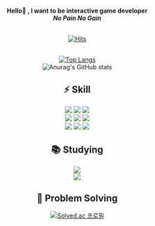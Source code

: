 <div align=center>

<b>Hello👋 , I want to be interactive game developer<br>
<i>No Pain No Gain</i></b>
<br>
<br>
    
[![Hits](https://hits.seeyoufarm.com/api/count/incr/badge.svg?url=https%3A%2F%2Fgithub.com%2Fckdmswo17&count_bg=%2379C83D&title_bg=%23555555&icon=gradle.svg&icon_color=%23E7E7E7&title=hits&edge_flat=false)](https://hits.seeyoufarm.com)
<br>
<br>

[![Top Langs](https://github-readme-stats.vercel.app/api/top-langs/?username=ckdmswo17&layout=compact)](https://github.com/anuraghazra/github-readme-stats)
<br>
![Anurag's GitHub stats](https://github-readme-stats.vercel.app/api?username=ckdmswo17&show_icons=true&hide=contribs,prs)
<h2>⚡️ Skill</h2>
<a href=""><img src="https://img.shields.io/badge/C%23-239120?style=for-the-badge&logo=c-sharp&logoColor=white"/></a>
<a href=""><img src="https://img.shields.io/badge/Python-3776AB?style=for-the-badge&logo=python&logoColor=white"/></a>
<a href=""><img src="https://img.shields.io/badge/Java-ED8B00?style=for-the-badge&logo=openjdk&logoColor=white"/></a>
<br>
<a href=""><img src="https://img.shields.io/badge/Unity-100000?style=for-the-badge&logo=unity&logoColor=white"/></a>
<a href=""><img src="https://img.shields.io/badge/Express.js-404D59?style=for-the-badge"/></a>
<a href=""><img src="https://img.shields.io/badge/React-20232A?style=for-the-badge&logo=react&logoColor=61DAFB"/></a>
<br>
<a href=""><img src="https://img.shields.io/badge/MySQL-00000F?style=for-the-badge&logo=mysql&logoColor=white"/></a>
<a href=""><img src="https://img.shields.io/badge/PostgreSQL-316192?style=for-the-badge&logo=postgresql&logoColor=white"/></a>
<a href=""><img src="https://img.shields.io/badge/MongoDB-4EA94B?style=for-the-badge&logo=mongodb&logoColor=white"/></a>
<br>
<h2>📚 Studying</h2>
<a href=""><img src="https://img.shields.io/badge/c++%2300599C.svg?style=for-the-badge&logo=c&logoColor=white"/></a>
<br>
<a href=""><img src="https://img.shields.io/badge/TensorFlow-FF6F00?style=for-the-badge&logo=tensorflow&logoColor=white"/></a>
<br>
<h2>📝 Problem Solving</h2>

[![Solved.ac
프로필](http://mazassumnida.wtf/api/v2/generate_badge?boj=ckdmswo17)](https://solved.ac/ckdmswo17)
</div>
<!--
**ckdmswo17/ckdmswo17** is a ✨ _special_ ✨ repository because its `README.md` (this file) appears on your GitHub profile.

Here are some ideas to get you started:

- 🔭 I’m currently working on ...
- 
- 👯 I’m looking to collaborate on ...
- 🤔 I’m looking for help with ...
- 💬 Ask me about ...
- 📫 How to reach me: ...
- 😄 Pronouns: ...
- ⚡ Fun fact: ...
-->
